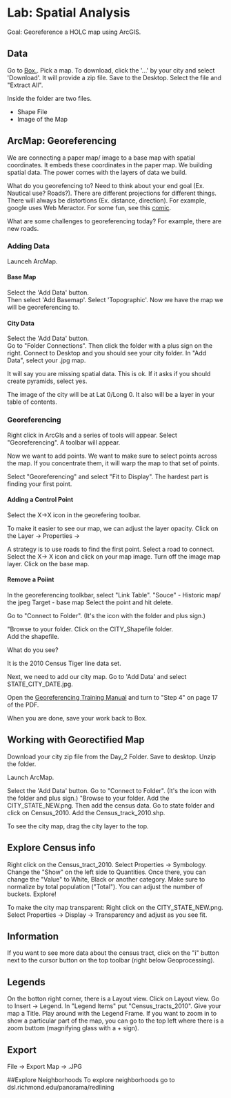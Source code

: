 # Lab: Spatial Analysis

Goal: Georeference a HOLC map using ArcGIS.


## Data

Go to [Box.](https://tinyurl.com/introdhspatial). Pick a map. 
To download, click the  '...' by your city and select 'Download'. 
It will provide a zip file. Save to the Desktop.
Select the file and "Extract All".

Inside the folder are two files.
- Shape File
- Image of the Map


## ArcMap: Georeferencing 

We are connecting a paper map/ image to a base map with spatial coordinates.
It embeds these coordinates in the paper map.
We building spatial data. 
The power comes with the layers of data we build. 

What do you georefencing to?
Need to think about your end goal (Ex. Nautical use? Roads?).
There are different projections for different things. 
There will always be distortions (Ex. distance, direction).
For example, google uses Web Meractor. 
For some fun, see this [comic](https://xkcd.com/977/).

What are some challenges to georeferencing today? 
For example, there are new roads. 

### Adding Data 
Launceh ArcMap. 

#### Base Map

Select the 'Add Data' button.  
Then select 'Add Basemap'.
Select 'Topographic'.
Now we have the map we will be georeferencing to. 

####  City Data

Select the 'Add Data' button.  
Go to "Folder Connections".
Then click the folder with a plus sign on the right. 
Connect to Desktop and you should see your city folder. 
In "Add Data", select your .jpg map.

It will say you are missing spatial data. This is ok. 
If it asks if you should create pyramids, select yes.


The image of the city will be at Lat 0/Long 0.
It also will be a layer in your table of contents. 

### Georeferencing

Right click in ArcGIs and a series of tools will appear.
Select "Georeferencing".
A toolbar will appear.

Now we want to add points. 
We want to make sure to select points across the map.
If you concentrate them, it will warp the map to that set of points.


Select "Georeferencing" and select "Fit to Display". 
The hardest part is finding your first point. 

#### Adding a Control Point 
Select the X->X icon in the georefering toolbar.

To make it easier to see our map, we can adjust the layer opacity.
Click on the Layer -> Properties -> 

A strategy is to use roads to find the first point.
Select a road to connect.
Select the X-> X icon and click on your map image.
Turn off the image map layer.
Click on the base map. 

#### Remove a Poiint
In the georeferencing toolkbar, select  "Link Table".
"Souce" - Historic map/ the jpeg
Target -  base map 
Select the point and hit delete. 



Go to "Connect to Folder". (It's the icon with the folder and plus sign.) 

"Browse to your folder. 
Click on the CITY_Shapefile folder.  
Add the shapefile. 

What do you see?

It is the 2010 Census Tiger line data set.

Next, we need to add our city map.  Go to 'Add Data' and select STATE_CITY_DATE.jpg.

Open the [ Georeferencing Training Manual](https://github.com/introdh2016/other/blob/master/HOLC%20Georeferencing%20Training%20Manual.pdf) and turn to "Step 4" on page 17 of the PDF.

When you are done, save your work back to Box. 

## Working with Georectified Map 

Download your city zip file from the Day_2 Folder. Save to desktop. Unzip the folder. 

Launch ArcMap. 

Select the 'Add Data' button.  Go to "Connect to Folder". (It's the icon with the folder and plus sign.) "Browse to your folder. Add the CITY_STATE_NEW.png.  Then add the census data. Go to state folder and click on Census_2010. Add the Census_track_2010.shp.

To see the city map, drag the city layer to the top.

##  Explore Census info

Right click on the Census_tract_2010. Select Properties -> Symbology. Change the "Show" on the left side to Quantities. Once there, you can change the "Value" to White, Black or another category. Make sure to normalize by total population ("Total"). You can adjust the number of buckets. Explore!

To make the city map transparent: Right click on the CITY_STATE_NEW.png. Select Properties -> Display -> Transparency and adjust as you see fit. 

## Information
 If you want to see more data about the census tract,  click on the "i" button next to the cursor button on the top toolbar (right below Geoprocessing). 
 
## Legends
On the botton right corner, there is a Layout view.  Click on Layout view.   Go to Insert -> Legend.  In "Legend Items" put "Census_tracts_2010".   Give your map a Title.  Play around with the Legend Frame.   If you want to zoom in to show a particular part of the map, you can go to the top left where there is a zoom buttom (magnifying glass with a + sign). 
 
## Export 
 File -> Export Map -> .JPG
 
##Explore Neighborhoods
To explore neighborhoods go to dsl.richmond.edu/panorama/redlining
 

